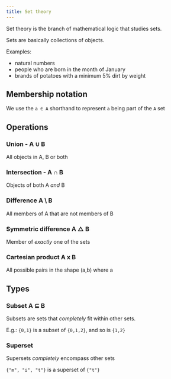 ```yaml
---
title: Set theory
---
```


Set theory is the branch of mathematical logic that studies sets.

Sets are basically collections of objects.

Examples:
  - natural numbers
  - people who are born in the month of January
  - brands of potatoes with a minimum 5% dirt by weight

## Membership notation
We use the `a ∈ A` shorthand to represent `a` being part of the `A` set
## Operations
### Union - A ∪ B
All objects in A, B or both
### Intersection - A ∩ B
Objects of both A *and* B
### Difference A \ B
All members of A that are not members of B
### Symmetric difference A △ B
Member of *exactly* one of the sets
### Cartesian product A x B
All possible pairs in the shape (a,b) where a
## Types
### Subset A ⊆ B
Subsets are sets that *completely* fit within other sets.

E.g.: `{0,1}` is a subset of `{0,1,2}`, and so is `{1,2}`

### Superset
Supersets *completely* encompass other sets

`{"m", "i", "t"}` is a superset of `{"t"}`
